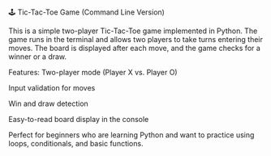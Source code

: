 🕹 Tic-Tac-Toe Game (Command Line Version)

This is a simple two-player Tic-Tac-Toe game implemented in Python. The game runs in the terminal and allows two players to take turns entering their moves. The board is displayed after each move, and the game checks for a winner or a draw.

Features:
Two-player mode (Player X vs. Player O)

Input validation for moves

Win and draw detection

Easy-to-read board display in the console

Perfect for beginners who are learning Python and want to practice using loops, conditionals, and basic functions.
